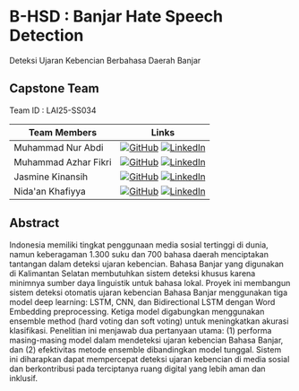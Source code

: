 # B-HSD : Banjar Hate Speech Detection
Deteksi Ujaran Kebencian Berbahasa Daerah Banjar

## Capstone Team
Team ID : LAI25-SS034

| Team Members            | Links                                                                                             |
| ---------------------- | -------------------------------------------------------------------------------------------------- |
| Muhammad Nur Abdi | [![GitHub](https://img.shields.io/badge/github-121013?style=for-the-badge&logo=github&logoColor=white)](https://github.com/Sinestesiaaa) [![LinkedIn](https://img.shields.io/badge/linkedin-%230077B5.svg?style=for-the-badge&logo=linkedin&logoColor=white)](https://www.linkedin.com/in/muhammad-nur-abdi/)   |
| Muhammad Azhar Fikri   | [![GitHub](https://img.shields.io/badge/github-121013?style=for-the-badge&logo=github&logoColor=white)](https://github.com/mazhrf) [![LinkedIn](https://img.shields.io/badge/linkedin-%230077B5.svg?style=for-the-badge&logo=linkedin&logoColor=white)](https://www.linkedin.com/in/mazhrf/)                  |
| Jasmine Kinansih | [![GitHub](https://img.shields.io/badge/github-121013?style=for-the-badge&logo=github&logoColor=white)](https://github.com/jasmineknsh) [![LinkedIn](https://img.shields.io/badge/linkedin-%230077B5.svg?style=for-the-badge&logo=linkedin&logoColor=white)](https://www.linkedin.com/in/jasmineknsh/)   |
| Nida'an Khafiyya   | [![GitHub](https://img.shields.io/badge/github-121013?style=for-the-badge&logo=github&logoColor=white)](https://github.com/nidaank) [![LinkedIn](https://img.shields.io/badge/linkedin-%230077B5.svg?style=for-the-badge&logo=linkedin&logoColor=white)](https://www.linkedin.com/in/nidakh/)                  |

## Abstract
Indonesia memiliki tingkat penggunaan media sosial tertinggi di dunia, namun keberagaman 1.300 suku dan 700 bahasa daerah menciptakan tantangan dalam deteksi ujaran kebencian. Bahasa Banjar yang digunakan di Kalimantan Selatan membutuhkan sistem deteksi khusus karena minimnya sumber daya linguistik untuk bahasa lokal. Proyek ini membangun sistem deteksi otomatis ujaran kebencian Bahasa Banjar menggunakan tiga model deep learning: LSTM, CNN, dan Bidirectional LSTM dengan Word Embedding preprocessing. Ketiga model digabungkan menggunakan ensemble method (hard voting dan soft voting) untuk meningkatkan akurasi klasifikasi. Penelitian ini menjawab dua pertanyaan utama: (1) performa masing-masing model dalam mendeteksi ujaran kebencian Bahasa Banjar, dan (2) efektivitas metode ensemble dibandingkan model tunggal. Sistem ini diharapkan dapat mempercepat deteksi ujaran kebencian di media sosial dan berkontribusi pada terciptanya ruang digital yang lebih aman dan inklusif.
